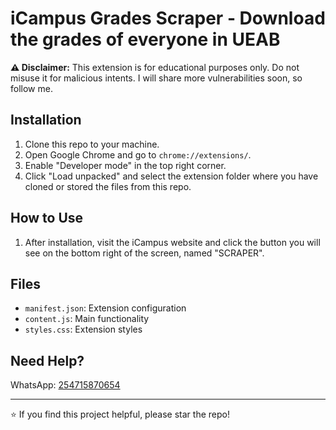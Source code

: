 # iCampus Grades Scraper - Download the grades of everyone in UEAB

<!-- Disclaimer -->

**⚠️ Disclaimer:** This extension is for educational purposes only. Do not misuse it for malicious intents. I will share more vulnerabilities soon, so follow me.

## Installation

1. Clone this repo to your machine.
2. Open Google Chrome and go to `chrome://extensions/`.
3. Enable "Developer mode" in the top right corner.
4. Click "Load unpacked" and select the extension folder where you have cloned or stored the files from this repo.

## How to Use

1. After installation, visit the iCampus website and click the button you will see on the bottom right of the screen, named "SCRAPER".

## Files

- `manifest.json`: Extension configuration
- `content.js`: Main functionality
- `styles.css`: Extension styles

## Need Help?

WhatsApp: [254715870654](tel:+254715870654)

---

⭐ If you find this project helpful, please star the repo!
